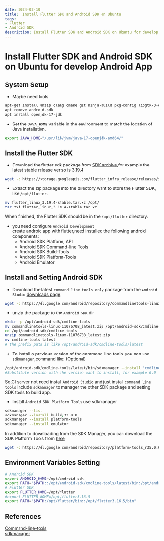 ```yaml
---
date: 2024-02-10
title:  Install Flutter SDK and Android SDK on Ubuntu
tags:
- Flutter
- Android SDK
description: Install Flutter SDK and Android SDK on Ubuntu for develop Android App.
---
```

# Install Flutter SDK and Android SDK on Ubuntu for develop Android App

## System Setup  
* Maybe need tools  
```bash
apt-get install unzip clang cmake git ninja-build pkg-config libgtk-3-dev liblzma-dev libstdc++-12-dev
apt remove android-sdk
apt install openjdk-17-jdk
```
*  Set the `JAVA_HOME` variable in the environment to match the location of Java installation.
```bash
export JAVA_HOME="/usr/lib/jvm/java-17-openjdk-amd64/"
```
## Install the Flutter SDK
* Download the flutter sdk package from [SDK archive](https://docs.flutter.dev/release/archive),for example the latest stable release veriso is 3.19.4
```bash
wget -c https://storage.googleapis.com/flutter_infra_release/releases/stable/linux/flutter_linux_3.19.4-stable.tar.xz
```
* Extract the zip package into the directory want to store the Flutter SDK, like `/opt/flutter`.
```bash
mv flutter_linux_3.19.4-stable.tar.xz /opt/
tar zxf flutter_linux_3.19.4-stable.tar.xz
```
When finished, the Flutter SDK should be in the `/opt/flutter` directory.
* you need configure `Android Development`  
create android app with flutter,need installed the following android components:  
  * Android SDK Platform, API  
  * Android SDK Command-line Tools  
  * Android SDK Build-Tools  
  * Android SDK Platform-Tools  
  * Android Emulator  

## Install and Setting Android SDK
* Download the latest `command line tools only` package from the `Android Studio` [downloads page](https://developer.android.com/studio?pkg=tools).
```bash
wget -c https://dl.google.com/android/repository/commandlinetools-linux-11076708_latest.zip
```
* unzip the package to the `Android SDK` dir  
```bash
mkdir -p /opt/android-sdk/cmdline-tools
mv commandlinetools-linux-11076708_latest.zip /opt/android-sdk/cmdline-tools/
cd /opt/android-sdk/cmdline-tools
unzip commandlinetools-linux-11076708_latest.zip
mv cmdline-tools latest
# the prefix path is like /opt/android-sdk/cmdline-tools/latest
```
* To install a previous version of the command-line tools, you can use `sdkmanager`,command like: (Optional)
```bash
/opt/android-sdk/cmdline-tools/latest/bin/sdkmanager --install "cmdline-tools;version"
#Substitute version with the version want to install, for example 6.0
```
So,CI server not need install `Android Studio` and just install `command line tools` include `sdkmanager` to manager the other SDK package and setting SDK tools to build app.  
* Install `Android SDK Platform Tools`
use sdkmanager  
```bash
sdkmanager --list
sdkmanager --install build;33.0.0
sdkmanager --install platform-tools
sdkmanager --install emulator
```
In addition to downloading from the SDK Manager, you can download the SDK Platform Tools from [here](https://developer.android.google.cn/tools/releases/platform-tools#downloads.html) 
```bash
wget -c https://dl.google.com/android/repository/platform-tools_r35.0.0-linux.zip
```

## Environment Variables Setting
```bash
# Android SDK
export ANDROID_HOME=/opt/android-sdk
export PATH="$PATH::/opt/android-sdk/cmdline-tools/latest/bin:/opt/android-sdk/platforms"
# Flutter SDK
export FLUTTER_HOME=/opt/flutter
#export FLUTTER_HOME=/opt/flutter3.16.5
export PATH="$PATH:/opt/flutter/bin::/opt/flutter3.16.5/bin"
```

## References
[Command-line-tools](https://developer.android.google.cn/tools)  
[sdkmanager](https://developer.android.google.cn/tools/sdkmanager)
